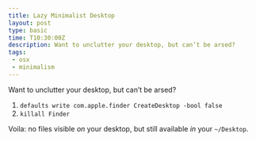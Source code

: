 ```yaml
---
title: Lazy Minimalist Desktop
layout: post
type: basic
time: T10:30:00Z
description: Want to unclutter your desktop, but can’t be arsed?
tags: 
 - osx
 - minimalism
---
```


Want to unclutter your desktop, but can’t be arsed?

1. `defaults write com.apple.finder CreateDesktop -bool false`
2. `killall Finder`

Voila: no files visible *on* your desktop, but still available *in* your `~/Desktop`.